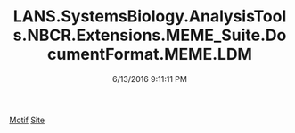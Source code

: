 ﻿---
title: LANS.SystemsBiology.AnalysisTools.NBCR.Extensions.MEME_Suite.DocumentFormat.MEME.LDM
date: 6/13/2016 9:11:11 PM
---

[Motif](T-LANS.SystemsBiology.AnalysisTools.NBCR.Extensions.MEME_Suite.DocumentFormat.MEME.LDM.Motif.html)
[Site](T-LANS.SystemsBiology.AnalysisTools.NBCR.Extensions.MEME_Suite.DocumentFormat.MEME.LDM.Site.html)
